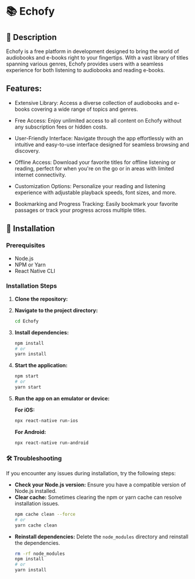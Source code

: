 # 📚 Echofy

## 📖 Description

Echofy is a free platform in development  designed to bring the world of audiobooks and e-books right to your fingertips. With a vast library of titles spanning various genres, Echofy provides users with a seamless experience for both listening to audiobooks and reading e-books.

## Features:
- Extensive Library: Access a diverse collection of audiobooks and e-books covering a wide range of topics and genres.

- Free Access: Enjoy unlimited access to all content on Echofy without any subscription fees or hidden costs.

- User-Friendly Interface: Navigate through the app effortlessly with an intuitive and easy-to-use interface designed for seamless browsing and discovery.

- Offline Access: Download your favorite titles for offline listening or reading, perfect for when you're on the go or in areas with limited internet connectivity.

- Customization Options: Personalize your reading and listening experience with adjustable playback speeds, font sizes, and more.

- Bookmarking and Progress Tracking: Easily bookmark your favorite passages or track your progress across multiple titles.


## 🚀 Installation

### Prerequisites

- Node.js
- NPM or Yarn
- React Native CLI

### Installation Steps

1. **Clone the repository:**

2. **Navigate to the project directory:**
    ```bash
    cd Echofy
    ```

3. **Install dependencies:**
    ```bash
    npm install
    # or
    yarn install
    ```

4. **Start the application:**
    ```bash
    npm start
    # or
    yarn start
    ```

5. **Run the app on an emulator or device:**

   **For iOS:**
    ```bash
    npx react-native run-ios
    ```

   **For Android:**
    ```bash
    npx react-native run-android
    ```

### 🛠️ Troubleshooting

If you encounter any issues during installation, try the following steps:

- **Check your Node.js version:** Ensure you have a compatible version of Node.js installed.  
- **Clear cache:** Sometimes clearing the npm or yarn cache can resolve installation issues.
    ```bash
    npm cache clean --force
    # or
    yarn cache clean
    ```
- **Reinstall dependencies:** Delete the `node_modules` directory and reinstall the dependencies.
    ```bash
    rm -rf node_modules
    npm install
    # or
    yarn install
    ```
